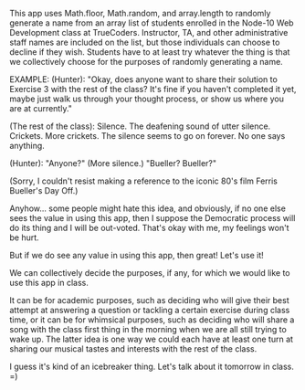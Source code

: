 This app uses Math.floor, Math.random, and array.length to randomly generate a name from an array list of students enrolled in the Node-10 Web Development class at TrueCoders. Instructor, TA, and other administrative staff names are included on the list, but those individuals can choose to decline if they wish. Students have to at least try whatever the thing is that we collectively choose for the purposes of randomly generating a name.


EXAMPLE: (Hunter): "Okay, does anyone want to share their solution to Exercise 3 with the rest of the class? It's fine if you haven't completed it yet, maybe just walk us through your thought process, or show us where you are at currently."

(The rest of the class): Silence. The deafening sound of utter silence.   Crickets. More crickets. The silence seems to go on forever. No one says anything.

(Hunter): "Anyone?" (More silence.) "Bueller? Bueller?"

(Sorry, I couldn't resist making a reference to the iconic 80's film Ferris Bueller's Day Off.)

Anyhow... some people might hate this idea, and obviously, if no one else sees the value in using this app, then I suppose the Democratic process will do its thing and I will be out-voted. That's okay with me, my feelings won't be hurt. 

But if we do see any value in using this app, then great! Let's use it!

We can collectively decide the purposes, if any, for which we would like to use this app in class.

It can be for academic purposes, such as deciding who will give their best attempt at answering a question or tackling a certain exercise during class time, or it can be for whimsical purposes, such as deciding who will share a song with the class first thing in the morning when we are all still trying to wake up. The latter idea is one way we could each have at least one turn at sharing our musical tastes and interests with the rest of the class.

I guess it's kind of an icebreaker thing. Let's talk about it tomorrow in class. =)